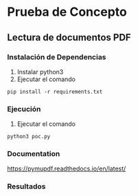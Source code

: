 # Prueba de Concepto
## Lectura de documentos PDF

### Instalación de Dependencias
1. Instalar python3
2. Ejecutar el comando 
``` 
pip install -r requirements.txt
```

### Ejecución
1. Ejecutar el comando 
```
python3 poc.py
```

### Documentation
https://pymupdf.readthedocs.io/en/latest/

### Resultados

